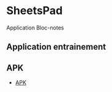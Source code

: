 # SheetsPad

Application Bloc-notes

## Application entrainement 

## APK

* [APK](https://github.com/damiencot/SheetsPad/releases)



